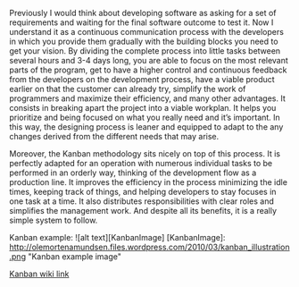 Previously I would think about developing software as asking for a set of requirements and waiting for the final software outcome to test it. Now I understand it as a continuous communication process with the developers in which you provide them gradually with the building blocks you need to get your vision. By dividing the complete process into little tasks between several hours and 3-4 days long, you are able to focus on the most relevant parts of the program, get to have a higher control and continuous feedback from the developers on the development process, have a viable product earlier on that the customer can already try, simplify the work of programmers and maximize their efficiency, and many other advantages. It consists in breaking apart the project into a viable workplan. It helps you prioritize and being focused on what you really need and it’s important. In this way, the designing process is leaner and equipped to adapt to the any changes derived from the different needs that may arise.

Moreover, the Kanban methodology sits nicely on top of this process. It is perfectly adapted for an operation with numerous individual tasks to be performed in an orderly way, thinking of the development flow as a production line. It improves the efficiency in the process minimizing the idle times, keeping track of things, and helping developers to stay focuses in one task at a time. It also distributes responsibilities with clear roles and simplifies the management work. And despite all its benefits, it is a really simple system to follow.

Kanban example: 
![alt text][KanbanImage]
[KanbanImage]: http://olemortenamundsen.files.wordpress.com/2010/03/kanban_illustration.png "Kanban example image"

[Kanban wiki link](http://en.wikipedia.org/wiki/Kanban)
